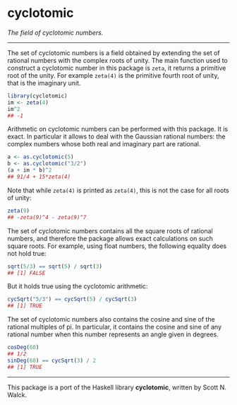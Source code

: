 cyclotomic
================

*The field of cyclotomic numbers.*

------------------------------------------------------------------------

The set of cyclotomic numbers is a field obtained by extending the set
of rational numbers with the complex roots of unity. The main function
used to construct a cyclotomic number in this package is `zeta`, it
returns a primitive root of the unity. For example `zeta(4)` is the
primitive fourth root of unity, that is the imaginary unit.

``` r
library(cyclotomic)
im <- zeta(4)
im^2
## -1
```

Arithmetic on cyclotomic numbers can be performed with this package. It
is exact. In particular it allows to deal with the Gaussian rational
numbers: the complex numbers whose both real and imaginary part are
rational.

``` r
a <- as.cyclotomic(5)
b <- as.cyclotomic("3/2")
(a + im * b)^2
## 91/4 + 15*zeta(4)
```

Note that while `zeta(4)` is printed as `zeta(4)`, this is not the case
for all roots of unity:

``` r
zeta(9)
## -zeta(9)^4 - zeta(9)^7
```

The set of cyclotomic numbers contains all the square roots of rational
numbers, and therefore the package allows exact calculations on such
square roots. For example, using float numbers, the following equality
does not hold true:

``` r
sqrt(5/3) == sqrt(5) / sqrt(3)
## [1] FALSE
```

But it holds true using the cyclotomic arithmetic:

``` r
cycSqrt("5/3") == cycSqrt(5) / cycSqrt(3)
## [1] TRUE
```

The set of cyclotomic numbers also contains the cosine and sine of the
rational multiples of pi. In particular, it contains the cosine and sine
of any rational number when this number represents an angle given in
degrees.

``` r
cosDeg(60)
## 1/2
sinDeg(60) == cycSqrt(3) / 2
## [1] TRUE
```

------------------------------------------------------------------------

This package is a port of the Haskell library **cyclotomic**, written by
Scott N. Walck.
